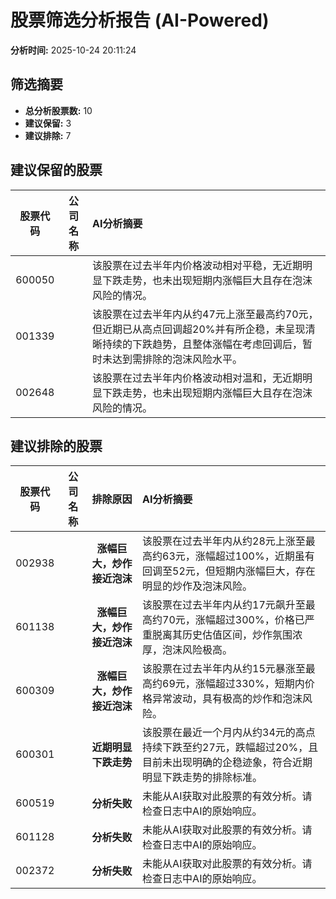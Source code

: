 # 股票筛选分析报告 (AI-Powered)

**分析时间:** 2025-10-24 20:11:24

## 筛选摘要

- **总分析股票数:** 10
- **建议保留:** 3
- **建议排除:** 7

## 建议保留的股票

| 股票代码 | 公司名称 | AI分析摘要 |
|:---:|:---:|:---|
| 600050 |  | 该股票在过去半年内价格波动相对平稳，无近期明显下跌走势，也未出现短期内涨幅巨大且存在泡沫风险的情况。 |
| 001339 |  | 该股票在过去半年内从约47元上涨至最高约70元，但近期已从高点回调超20%并有所企稳，未呈现清晰持续的下跌趋势，且整体涨幅在考虑回调后，暂时未达到需排除的泡沫风险水平。 |
| 002648 |  | 该股票在过去半年内价格波动相对温和，无近期明显下跌走势，也未出现短期内涨幅巨大且存在泡沫风险的情况。 |

## 建议排除的股票

| 股票代码 | 公司名称 | 排除原因 | AI分析摘要 |
|:---:|:---:|:---:|:---|
| 002938 |  | **涨幅巨大，炒作接近泡沫** | 该股票在过去半年内从约28元上涨至最高约63元，涨幅超过100%，近期虽有回调至52元，但短期内涨幅巨大，存在明显的炒作及泡沫风险。 |
| 601138 |  | **涨幅巨大，炒作接近泡沫** | 该股票在过去半年内从约17元飙升至最高约70元，涨幅超过300%，价格已严重脱离其历史估值区间，炒作氛围浓厚，泡沫风险极高。 |
| 600309 |  | **涨幅巨大，炒作接近泡沫** | 该股票在过去半年内从约15元暴涨至最高约69元，涨幅超过330%，短期内价格异常波动，具有极高的炒作和泡沫风险。 |
| 600301 |  | **近期明显下跌走势** | 该股票在最近一个月内从约34元的高点持续下跌至约27元，跌幅超过20%，且目前未出现明确的企稳迹象，符合近期明显下跌走势的排除标准。 |
| 600519 |  | **分析失败** | 未能从AI获取对此股票的有效分析。请检查日志中AI的原始响应。 |
| 601128 |  | **分析失败** | 未能从AI获取对此股票的有效分析。请检查日志中AI的原始响应。 |
| 002372 |  | **分析失败** | 未能从AI获取对此股票的有效分析。请检查日志中AI的原始响应。 |
